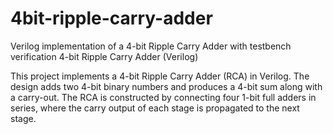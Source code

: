 # 4bit-ripple-carry-adder
Verilog implementation of a 4-bit Ripple Carry Adder with testbench verification
4-bit Ripple Carry Adder (Verilog)

This project implements a 4-bit Ripple Carry Adder (RCA) in Verilog. The design adds two 4-bit binary numbers and produces a 4-bit sum along with a carry-out. The RCA is constructed by connecting four 1-bit full adders in series, where the carry output of each stage is propagated to the next stage.

